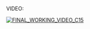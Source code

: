 VIDEO: 

[![FINAL_WORKING_VIDEO_C15](https://res.cloudinary.com/marcomontalbano/image/upload/v1742455649/video_to_markdown/images/google-drive--1IJxzAi7S_k8I8hayktZfxL4s968hitFM-c05b58ac6eb4c4700831b2b3070cd403.jpg)](https://drive.google.com/file/d/1IJxzAi7S_k8I8hayktZfxL4s968hitFM/view "FINAL_WORKING_VIDEO_C15")
